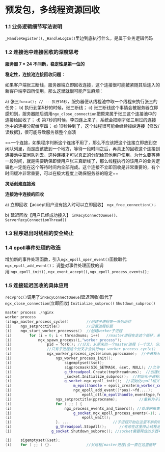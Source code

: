 # 预发包，多线程资源回收

### 1.1 业务逻辑细节写法说明
`_HandleRegister(),_HandleLogIn()`里边到底执行什么，是属于业务逻辑代码

### 1.2 连接池中连接回收的深度思考
**服务器 7 * 24 不间断，稳定性是第一位的**

**稳定性，连接池连接回收问题：**

如果客户端张三断线，服务器端立即回收连接，这个连接很可能被紧随其后连入的新客户端李四所使用，那么这里就很可能产生麻烦：

a) 张三`funca(); // ---执行10秒`，服务器便从线程池中取一个线程来执行张三的任务；
b) 执行到第5秒的时候，张三断线；
c) 张三断线这个事情会被服务器立即感知到，服务器随后调用`ngx_close_connection`把原来属于张三这个连接池中的连接给回收了；
d) 第7秒的时候，李四连上来了，系统会把刚才张三用过的连接池中的连接分配给李四；
e) 10秒钟到了，这个线程很可能会继续操纵连接【修改/读数据】，很可能导致服务器整个崩溃

==一个连接，如果程序判断这个连接不用了，那么不应该把这个连接立即放到空闲队列里，而是应该放到一个地方，等待一段时间之后，再真正的回收这个连接到连接池中空闲队列去，这种连接才可以真正的分配给其他用户使用，为什么要等待一段时间，就是需要确保即使用户张三真断线了，那么线程执行的该用户的业务逻辑也一定能在这个等待时间内全部完成。这个连接不立即回收是非常重要的，有个时间缓冲非常重要，可以在极大程度上确保服务器的稳定==

**灵活创建连接池**

**连接池中连接的回收**

a) 立即回收【accept用户没有接入时可以立即回收】  `ngx_free_connection()；`

b) 延迟回收【用户已经成功接入】 `inRecyConnectQueue()，ServerRecyConnectionThread()`

### 1.3 程序退出时线程的安全终止
### 1.4 epoll事件处理的改造

增加新的事件处理函数，引入`ngx_epoll_oper_event()`函数取代`ngx_epoll_add_event()；`
调整对事件处理函数的调用:`ngx_epoll_init(),ngx_event_accept(),ngx_epoll_process_events();`

### 1.5 连接延迟回收的具体应用
`recvproc()`调用了`inRecyConnectQueue`(延迟回收)取代了`ngx_close_connection`(立即回收)
`Initialize_subproc()`
`Shutdown_subproc()`

```cpp
master process ./nginx 
worker process
(i)ngx_master_process_cycle()        //创建子进程等一系列动作
(i)    ngx_setproctitle()            //设置进程标题    
(i)    ngx_start_worker_processes()  //创建worker子进程   
(i)        for (i = 0; i < threadnums; i++)   //master进程在走这个循环，来创建若干个子进程
(i)            ngx_spawn_process(i,"worker process");
(i)                pid = fork(); //分叉，从原来的一个master进程（一个叉），分成两个叉（原有的master进程，以及一个新fork()出来的worker进程
(i)                //只有子进程这个分叉才会执行ngx_worker_process_cycle()
(i)                ngx_worker_process_cycle(inum,pprocname);  //子进程分叉
(i)                    ngx_worker_process_init();
(i)                        sigemptyset(&set);  
(i)                        sigprocmask(SIG_SETMASK, &set, NULL); //允许接收所有信号
(i)                        g_threadpool.Create(tmpthreadnums);  //创建线程池中线程
(i)                        _socket.Initialize_subproc();  //初始化子进程需要具备的一些多线程能力相关的信息
(i)                        g_socket.ngx_epoll_init();  //初始化epoll相关内容，同时 往监听socket上增加监听事件，从而开始让监听端口履行其职责
(i)                            m_epollhandle = epoll_create(m_worker_connections); 
(i)                            ngx_epoll_add_event((*pos)->fd....);
(i)                                epoll_ctl(m_epollhandle,eventtype,fd,&ev);
(i)                    ngx_setproctitle(pprocname);          //重新为子进程设置标题为worker process
(i)                    for ( ;; ) {
(i)                        ngx_process_events_and_timers(); //处理网络事件和定时器事件 
(i)                            g_socket.ngx_epoll_process_events(-1); //-1表示卡着等待吧
(i)                                epoll_wait();
(i)                    }. ....                   //子进程开始在这里不断的死循环
(i)                    g_threadpool.StopAll();      //考虑在这里停止线程池；
(i)					 g_socket.Shutdown_subproc(); //socket需要释放的东西考虑释放；	

(i)    sigemptyset(&set); 
(i)    for ( ;; ) {}.                //父进程[master进程]会一直在这里循环	
```




